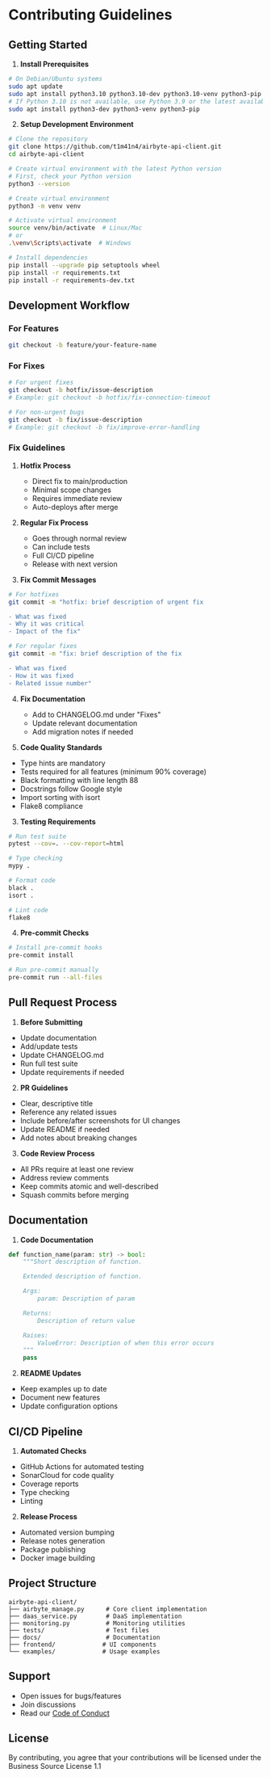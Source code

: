 # Contributing Guidelines

## Getting Started

1. **Install Prerequisites**
```bash
# On Debian/Ubuntu systems
sudo apt update
sudo apt install python3.10 python3.10-dev python3.10-venv python3-pip
# If Python 3.10 is not available, use Python 3.9 or the latest available version:
sudo apt install python3-dev python3-venv python3-pip
```

2. **Setup Development Environment**
```bash
# Clone the repository
git clone https://github.com/t1m41n4/airbyte-api-client.git
cd airbyte-api-client

# Create virtual environment with the latest Python version
# First, check your Python version
python3 --version

# Create virtual environment
python3 -m venv venv

# Activate virtual environment
source venv/bin/activate  # Linux/Mac
# or
.\venv\Scripts\activate  # Windows

# Install dependencies
pip install --upgrade pip setuptools wheel
pip install -r requirements.txt
pip install -r requirements-dev.txt
```

## Development Workflow

### For Features
```bash
git checkout -b feature/your-feature-name
```

### For Fixes
```bash
# For urgent fixes
git checkout -b hotfix/issue-description
# Example: git checkout -b hotfix/fix-connection-timeout

# For non-urgent bugs
git checkout -b fix/issue-description
# Example: git checkout -b fix/improve-error-handling
```

### Fix Guidelines
1. **Hotfix Process**
   - Direct fix to main/production
   - Minimal scope changes
   - Requires immediate review
   - Auto-deploys after merge

2. **Regular Fix Process**
   - Goes through normal review
   - Can include tests
   - Full CI/CD pipeline
   - Release with next version

3. **Fix Commit Messages**
```bash
# For hotfixes
git commit -m "hotfix: brief description of urgent fix

- What was fixed
- Why it was critical
- Impact of the fix"

# For regular fixes
git commit -m "fix: brief description of the fix

- What was fixed
- How it was fixed
- Related issue number"
```

4. **Fix Documentation**
   - Add to CHANGELOG.md under "Fixes"
   - Update relevant documentation
   - Add migration notes if needed

2. **Code Quality Standards**
- Type hints are mandatory
- Tests required for all features (minimum 90% coverage)
- Black formatting with line length 88
- Docstrings follow Google style
- Import sorting with isort
- Flake8 compliance

3. **Testing Requirements**
```bash
# Run test suite
pytest --cov=. --cov-report=html

# Type checking
mypy .

# Format code
black .
isort .

# Lint code
flake8
```

4. **Pre-commit Checks**
```bash
# Install pre-commit hooks
pre-commit install

# Run pre-commit manually
pre-commit run --all-files
```

## Pull Request Process

1. **Before Submitting**
- Update documentation
- Add/update tests
- Update CHANGELOG.md
- Run full test suite
- Update requirements if needed

2. **PR Guidelines**
- Clear, descriptive title
- Reference any related issues
- Include before/after screenshots for UI changes
- Update README if needed
- Add notes about breaking changes

3. **Code Review Process**
- All PRs require at least one review
- Address review comments
- Keep commits atomic and well-described
- Squash commits before merging

## Documentation

1. **Code Documentation**
```python
def function_name(param: str) -> bool:
    """Short description of function.

    Extended description of function.

    Args:
        param: Description of param

    Returns:
        Description of return value

    Raises:
        ValueError: Description of when this error occurs
    """
    pass
```

2. **README Updates**
- Keep examples up to date
- Document new features
- Update configuration options

## CI/CD Pipeline

1. **Automated Checks**
- GitHub Actions for automated testing
- SonarCloud for code quality
- Coverage reports
- Type checking
- Linting

2. **Release Process**
- Automated version bumping
- Release notes generation
- Package publishing
- Docker image building

## Project Structure
```
airbyte-api-client/
├── airbyte_manage.py      # Core client implementation
├── daas_service.py        # DaaS implementation
├── monitoring.py          # Monitoring utilities
├── tests/                 # Test files
├── docs/                  # Documentation
├── frontend/             # UI components
└── examples/             # Usage examples
```

## Support

- Open issues for bugs/features
- Join discussions
- Read our [Code of Conduct](CODE_OF_CONDUCT.md)

## License

By contributing, you agree that your contributions will be licensed under the Business Source License 1.1
